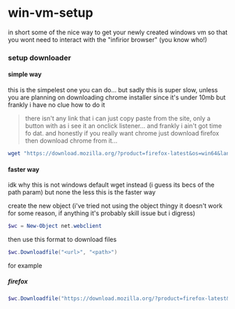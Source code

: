 # win-vm-setup
in short some of the nice way to get your newly created windows vm so that you wont need to interact with the "infirior browser" (you know who!)

### setup downloader

#### simple way
this is the simpelest one you can do... but sadly this is super slow, unless you are planning on downloading chrome installer since it's under 10mb but frankly i have no clue how to do it 
> there isn't any link that i can just copy paste from the site, only a button with as i see it an onclick listener... and frankly i ain't got time fo dat. and honestly if you really want chrome just download firefox then download chrome from it... 
 
```powershell
wget "https://download.mozilla.org/?product=firefox-latest&os=win64&lang=en-US" -OutFile ~\Downloads\firefox-installer-x64.exe
```

#### faster way
idk why this is not windows default wget instead (i guess its becs of the path param) but none the less this is the faster way

create the new object (i've tried not using the object thingy it doesn't work for some reason, if anything it's probably skill issue but i digress)  
```powershell
$wc = New-Object net.webclient
```

then use this format to download files

```powershell
$wc.Downloadfile("<url>", "<path>")
```

for example

##### firefox
```powershell
$wc.Downloadfile("https://download.mozilla.org/?product=firefox-latest&os=win64&lang=en-US", "~\Downloads\firefox-installer-x64.exe")
```
